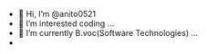 - 👋 Hi, I’m @anito0521
- 👀 I’m interested coding ...
- 🌱 I’m currently B.voc(Software Technologies) ...
- 
<!---
anito0521/anito0521 is a ✨ special ✨ repository because its `README.md` (this file) appears on your GitHub profile.
You can click the Preview link to take a look at your changes.
--->
